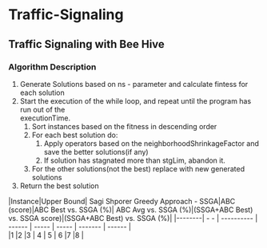 # Traffic-Signaling
## Traffic Signaling with Bee Hive
### Algorithm Description

1. Generate Solutions based on ns - parameter and calculate fintess for each solution
2. Start the execution of the while loop, and repeat until the program has run out of the  
    executionTime.
   1. Sort instances based on the fitness in descending order
   2. For each best solution do:
       1. Apply operators based on the neighborhoodShrinkageFactor and save the better solutions(if any)
       2. If solution has stagnated more than stgLim, abandon it.
   3. For the other solutions(not the best) replace with new generated solutions
3. Return the best solution

|Instance|Upper Bound|	Sagi Shporer Greedy Approach - SSGA|ABC (score)|ABC Best vs. SSGA (%)|	ABC Avg vs. SSGA (%)|(SSGA+ABC Best) vs. SSGA score)|(SSGA+ABC Best) vs. SSGA (%)|									   |--------| - -       | ----------                          | ------    | -----                | -----                | -------                        | ------                    |   					
|1        |2            |3                                | 4            | 5                    | 6                    |7                                |8                        |
